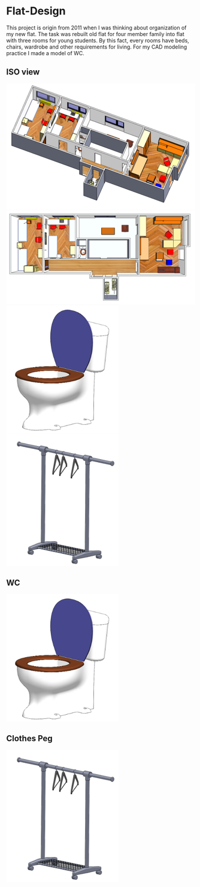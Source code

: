 # Flat-Design
This project is origin from 2011 when I was thinking about organization of my new flat. The task was rebuilt old flat for four member family into flat with three  rooms for young students. By this fact, every rooms have beds, chairs, wardrobe and other requirements for living. For my CAD modeling practice I made a model of WC. 

## ISO view
<p float="left">
  <img src="/Photo/Flat_1.PNG" width="700" /> 
  <img src="/Photo/Flat_2.PNG" width="700" />
  <img src="/Photo/WC.PNG" width="300" />
  <img src="/Photo/Clothes Peg.PNG" width="300" />
</p>

## WC
<p float="left">
  <img src="/Photo/WC.PNG" width="300" />
</p>

## Clothes Peg
<p float="left">
  <img src="/Photo/Clothes Peg.PNG" width="300" />
</p>
